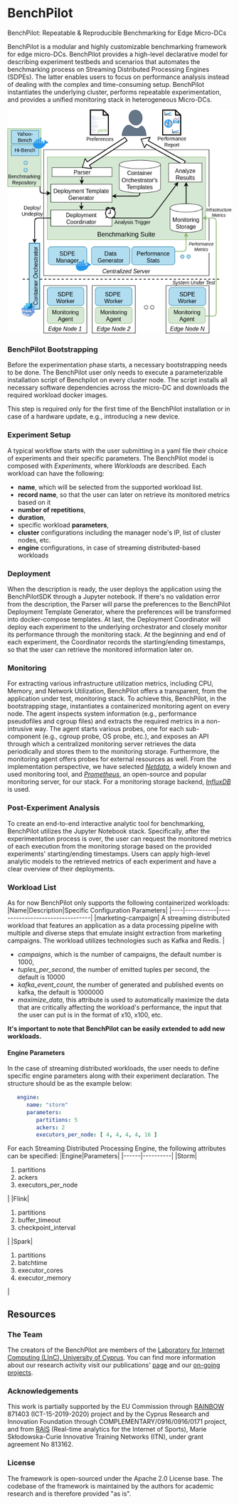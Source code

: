 # <strong>BenchPilot</strong>
BenchPilot: Repeatable & Reproducible Benchmarking for Edge Micro-DCs

BenchPilot is a modular and highly customizable benchmarking framework for edge micro-DCs. 
BenchPilot provides a high-level declarative model for describing experiment testbeds and scenarios that automates the benchmarking process on Streaming Distributed Processing Engines (SDPEs). The latter enables users to focus on performance analysis instead of dealing with the complex and time-consuming setup. BenchPilot instantiates the underlying cluster, performs repeatable experimentation, and provides a unified monitoring stack in heterogeneous Micro-DCs. 

![image](./BenchPilot_architecture.png)

### <strong>BenchPilot Bootstrapping</strong>
Before the experimentation phase starts, a necessary bootstrapping needs to be done. The BenchPilot user only needs to execute a parameterizable installation script of Benchpilot on every cluster node. The script installs all necessary software dependencies across the micro-DC and downloads the required workload docker images.
<!-- For the script to work properly, the user needs to provide a list of essential information about the cluster in the '/conf/bench-cluster-setup.yaml'. Specifically, it's essential to fill each node's <i>hostname</i>, which can be either the machine's IP or hostname that will be reachable from the device BenchPilot is running from, a <i>username</i>, and either an <i>ssh key path</i> or a <i>password</i>. The latter allows BenchPilot to connect and install all necessary software dependencies across the cluster. -->
This step is required only for the first time of the BenchPilot installation or in case of a hardware update, e.g., introducing a new device. 

### <strong>Experiment Setup</strong>
A typical workflow starts with the user submitting in a yaml file their choice of experiments and their specific parameters.
The BenchPilot model is composed with <i>Experiments</i>, where <i>Workloads</i> are described. Each workload can have the following:
- <strong>name</strong>, which will be selected from the supported workload list. 
- <strong>record name</strong>, so that the user can later on retrieve its monitored metrics based on it
- <strong>number of repetitions</strong>,
- <strong>duration</strong>, 
- specific workload <strong>parameters</strong>, 
- <strong>cluster</strong> configurations including the manager node's IP, list of cluster nodes, etc. 
- <strong>engine</strong> configurations, in case of streaming distributed-based workloads

### <strong>Deployment</strong>
When the description is ready, the user deploys the application using the BenchPilotSDK through a Jupyter notebook.
If there's no validation error from the description, the Parser will parse the preferences to the BenchPilot Deployment Template Generator, where the preferences will be transformed into docker-compose templates. At last, the Deployment Coordinator will deploy each experiment to the underlying orchestrator and closely monitor its performance through the monitoring stack. At the beginning and end of each experiment, the Coordinator records the starting/ending timestamps, so that the user can retrieve the monitored information later on.

### <strong>Monitoring</strong>
For extracting various infrastructure utilization metrics, including CPU, Memory, and Network Utilization, BenchPilot offers a transparent, from the application under test, monitoring stack. To achieve this, BenchPilot, in the bootstrapping stage, instantiates a containerized monitoring agent on every node. The agent inspects system information (e.g., performance pseudofiles and cgroup files) and extracts the required metrics in a non-intrusive way. The agent starts various probes, one for each sub-component (e.g., cgroup probe, OS probe, etc.), and exposes an API through which a centralized monitoring server retrieves the data periodically and stores them to the monitoring storage. Furthermore, the monitoring agent offers probes for external resources as well. From the implementation perspective, we have selected <i><a href="https://www.netdata.cloud/">Netdata</a></i>, a widely known and used monitoring tool, and <i><a href="https://www.prometheus.io/">Prometheus</a></i>, an open-source and popular monitoring server, for our stack. For a monitoring storage backend, <i><a href="https://www.influxdata.com/">InfluxDB</a></i> is used.

### <strong>Post-Experiment Analysis</strong>
To create an end-to-end interactive analytic tool for benchmarking, BenchPilot utilizes the Jupyter Notebook stack. Specifically, after the experimentation process is over, the user can request the monitored metrics of each execution from the monitoring storage based on the provided experiments' starting/ending timestamps. Users can apply high-level analytic models to the retrieved metrics of each experiment and have a clear overview of their deployments. <!--For the latter, BenchPilotSDK stores metrics to an in-memory data structure, namely panda's dataframe, providing exploratory analysis methods that produce plots and summary statistics. -->

### <strong>Workload List</strong>
As for now BenchPilot only supports the following containerized workloads:
|Name|Description|Specific Configuration Parameters|
|----|-----------|---------------------------------|
|marketing-campaign| A streaming distributed workload that features an application as a data processing pipeline with multiple and diverse steps that emulate insight extraction from marketing campaigns. The workload utilizes technologies such as Kafka and Redis. | <ul><li><i>campaigns</i>, which is the number of campaigns, the default number is 1000,</li> <li><i>tuples_per_second</i>, the number of emitted tuples per second, the default is 10000</li> <li><i>kafka_event_count</i>, the number of generated and published events on kafka, the default is 1000000</li> <li><i>maximize_data</i>, this attribute is used to automatically maximize the data that are critically affecting the workload's performance, the input that the user can put is in the format of x10, x100, etc.</li></ul>

<strong>It's important to note that BenchPilot can be easily extended to add new workloads.</strong>

#### <strong>Engine Parameters</strong>
In the case of streaming distributed workloads, the user needs to define specific engine parameters along with their experiment declaration. The structure should be as the example below:
````yaml
   engine:
      name: "storm"
      parameters:
         partitions: 5
         ackers: 2
         executors_per_node: [ 4, 4, 4, 4, 16 ]
````

For each Streaming Distributed Processing Engine, the following attributes can be specified:
|Engine|Parameters|
|------|----------|
|Storm|<ol><li>partitions</li><li>ackers</li><li>executors_per_node</li></ol>|
|Flink|<ol><li>partitions</li><li>buffer_timeout</li><li>checkpoint_interval</li></ol>|
|Spark|<ol><li>partitions</li><li>batchtime</li><li>executor_cores</li><li>executor_memory</li></ol>|

## <strong>Resources</strong>

### <strong>The Team</strong>
The creators of the BenchPilot are members of the [Laboratory for Internet Computing (LInC), University of Cyprus](http://linc.ucy.ac.cy/).
You can find more information about our research activity visit our publications' [page](http://linc.ucy.ac.cy/index.php?id=12) and our [on-going projects](http://linc.ucy.ac.cy/index.php?id=13).


### <strong>Acknowledgements</strong>
This work is partially supported by the EU Commission through [RAINBOW](https://rainbow-h2020.eu/)  871403 (ICT-15-2019-2020) project 
and by the Cyprus Research and Innovation Foundation through COMPLEMENTARY/0916/0916/0171 project, and from [RAIS](https://rais-itn.eu/) (Real-time analytics for the Internet of Sports), Marie Skłodowska-Curie Innovative Training Networks (ITN), under grant agreement No 813162.

### <strong>License</strong>
The framework is open-sourced under the Apache 2.0 License base. The codebase of the framework is maintained by the authors for academic research and is therefore provided "as is".
